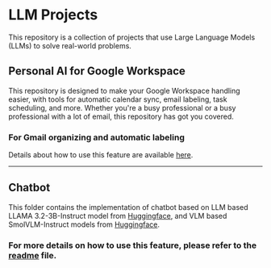 # LLM Projects

This repository is a collection of projects that use Large Language Models (LLMs) to solve real-world problems.


## Personal AI for Google Workspace

This repository is designed to make your Google Workspace handling easier, with tools for automatic calendar sync, email labeling, task scheduling, and more. Whether you're a busy professional or a busy professional with a lot of email, this repository has got you covered. 

### For Gmail organizing and automatic labeling
Details about how to use this feature are available [here](gmail_handler/readme.md).

--- 

## Chatbot

This folder contains the implementation of chatbot based on LLM based LLAMA 3.2-3B-Instruct model from [Huggingface](https://huggingface.co/meta-llama/Llama-3.2-3B-Instruct), and VLM based SmolVLM-Instruct models from [Huggingface](https://huggingface.co/HuggingFaceTB).

### For more details on how to use this feature, please refer to the [readme](chatbot/readme.md) file.